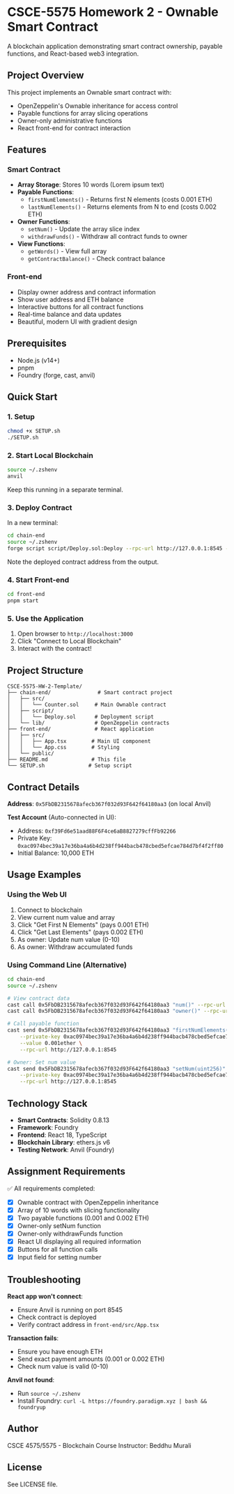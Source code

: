 # CSCE-5575 Homework 2 - Ownable Smart Contract

A blockchain application demonstrating smart contract ownership, payable functions, and React-based web3 integration.

## Project Overview

This project implements an Ownable smart contract with:
- OpenZeppelin's Ownable inheritance for access control
- Payable functions for array slicing operations
- Owner-only administrative functions
- React front-end for contract interaction

## Features

### Smart Contract
- **Array Storage**: Stores 10 words (Lorem ipsum text)
- **Payable Functions**:
  - `firstNumElements()` - Returns first N elements (costs 0.001 ETH)
  - `lastNumElements()` - Returns elements from N to end (costs 0.002 ETH)
- **Owner Functions**:
  - `setNum()` - Update the array slice index
  - `withdrawFunds()` - Withdraw all contract funds to owner
- **View Functions**:
  - `getWords()` - View full array
  - `getContractBalance()` - Check contract balance

### Front-end
- Display owner address and contract information
- Show user address and ETH balance
- Interactive buttons for all contract functions
- Real-time balance and data updates
- Beautiful, modern UI with gradient design

## Prerequisites

- Node.js (v14+)
- pnpm
- Foundry (forge, cast, anvil)

## Quick Start

### 1. Setup
```bash
chmod +x SETUP.sh
./SETUP.sh
```

### 2. Start Local Blockchain
```bash
source ~/.zshenv
anvil
```
Keep this running in a separate terminal.

### 3. Deploy Contract
In a new terminal:
```bash
cd chain-end
source ~/.zshenv
forge script script/Deploy.sol:Deploy --rpc-url http://127.0.0.1:8545 --broadcast
```

Note the deployed contract address from the output.

### 4. Start Front-end
```bash
cd front-end
pnpm start
```

### 5. Use the Application
1. Open browser to `http://localhost:3000`
2. Click "Connect to Local Blockchain"
3. Interact with the contract!

## Project Structure

```
CSCE-5575-HW-2-Template/
├── chain-end/               # Smart contract project
│   ├── src/
│   │   └── Counter.sol     # Main Ownable contract
│   ├── script/
│   │   └── Deploy.sol      # Deployment script
│   └── lib/                # OpenZeppelin contracts
├── front-end/              # React application
│   ├── src/
│   │   ├── App.tsx        # Main UI component
│   │   └── App.css        # Styling
│   └── public/
├── README.md              # This file
└── SETUP.sh              # Setup script
```

## Contract Details

**Address**: `0x5FbDB2315678afecb367f032d93F642f64180aa3` (on local Anvil)

**Test Account** (Auto-connected in UI):
- Address: `0xf39Fd6e51aad88F6F4ce6aB8827279cffFb92266`
- Private Key: `0xac0974bec39a17e36ba4a6b4d238ff944bacb478cbed5efcae784d7bf4f2ff80`
- Initial Balance: 10,000 ETH

## Usage Examples

### Using the Web UI
1. Connect to blockchain
2. View current num value and array
3. Click "Get First N Elements" (pays 0.001 ETH)
4. Click "Get Last Elements" (pays 0.002 ETH)
5. As owner: Update num value (0-10)
6. As owner: Withdraw accumulated funds

### Using Command Line (Alternative)

```bash
cd chain-end
source ~/.zshenv

# View contract data
cast call 0x5FbDB2315678afecb367f032d93F642f64180aa3 "num()" --rpc-url http://127.0.0.1:8545
cast call 0x5FbDB2315678afecb367f032d93F642f64180aa3 "owner()" --rpc-url http://127.0.0.1:8545

# Call payable function
cast send 0x5FbDB2315678afecb367f032d93F642f64180aa3 "firstNumElements()" \
    --private-key 0xac0974bec39a17e36ba4a6b4d238ff944bacb478cbed5efcae784d7bf4f2ff80 \
    --value 0.001ether \
    --rpc-url http://127.0.0.1:8545

# Owner: Set num value
cast send 0x5FbDB2315678afecb367f032d93F642f64180aa3 "setNum(uint256)" 7 \
    --private-key 0xac0974bec39a17e36ba4a6b4d238ff944bacb478cbed5efcae784d7bf4f2ff80 \
    --rpc-url http://127.0.0.1:8545
```

## Technology Stack

- **Smart Contracts**: Solidity 0.8.13
- **Framework**: Foundry
- **Frontend**: React 18, TypeScript
- **Blockchain Library**: ethers.js v6
- **Testing Network**: Anvil (Foundry)

## Assignment Requirements

✅ All requirements completed:
- [x] Ownable contract with OpenZeppelin inheritance
- [x] Array of 10 words with slicing functionality
- [x] Two payable functions (0.001 and 0.002 ETH)
- [x] Owner-only setNum function
- [x] Owner-only withdrawFunds function
- [x] React UI displaying all required information
- [x] Buttons for all function calls
- [x] Input field for setting number

## Troubleshooting

**React app won't connect**:
- Ensure Anvil is running on port 8545
- Check contract is deployed
- Verify contract address in `front-end/src/App.tsx`

**Transaction fails**:
- Ensure you have enough ETH
- Send exact payment amounts (0.001 or 0.002 ETH)
- Check num value is valid (0-10)

**Anvil not found**:
- Run `source ~/.zshenv`
- Install Foundry: `curl -L https://foundry.paradigm.xyz | bash && foundryup`

## Author

CSCE 4575/5575 - Blockchain Course
Instructor: Beddhu Murali

## License

See LICENSE file.
